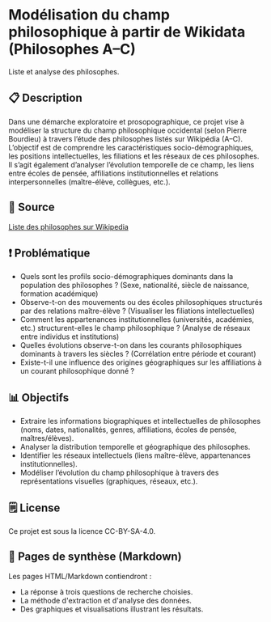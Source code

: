 # Modélisation du champ philosophique à partir de Wikidata (Philosophes A–C)
Liste et analyse des philosophes.

## 📋 Description
Dans une démarche exploratoire et prosopographique, ce projet vise à modéliser la structure du champ philosophique occidental (selon Pierre Bourdieu) à travers l’étude des philosophes listés sur Wikipédia (A–C). L’objectif est de comprendre les caractéristiques socio-démographiques, les positions intellectuelles, les filiations et les réseaux de ces philosophes. Il s’agit également d’analyser l’évolution temporelle de ce champ, les liens entre écoles de pensée, affiliations institutionnelles et relations interpersonnelles (maître-élève, collègues, etc.).

## 📌 Source
[Liste des philosophes sur Wikipedia](https://en.wikipedia.org/wiki/List_of_philosophers_(A%E2%80%93C))

## ❗ Problématique 
- Quels sont les profils socio-démographiques dominants dans la population des philosophes ? (Sexe, nationalité, siècle de naissance, formation académique)
- Observe-t-on des mouvements ou des écoles philosophiques structurés par des relations maître-élève ? (Visualiser les filiations intellectuelles)
- Comment les appartenances institutionnelles (universités, académies, etc.) structurent-elles le champ philosophique ? (Analyse de réseaux entre individus et institutions)
- Quelles évolutions observe-t-on dans les courants philosophiques dominants à travers les siècles ? (Corrélation entre période et courant)
- Existe-t-il une influence des origines géographiques sur les affiliations à un courant philosophique donné ?

## 📊 Objectifs
- Extraire les informations biographiques et intellectuelles de philosophes (noms, dates, nationalités, genres, affiliations, écoles de pensée, maîtres/élèves).
- Analyser la distribution temporelle et géographique des philosophes.
- Identifier les réseaux intellectuels (liens maître-élève, appartenances institutionnelles).
- Modéliser l’évolution du champ philosophique à travers des représentations visuelles (graphiques, réseaux, etc.).

## 🗒️ License
Ce projet est sous la licence CC-BY-SA-4.0.

## 📄 Pages de synthèse (Markdown)
Les pages HTML/Markdown contiendront :
- La réponse à trois questions de recherche choisies.
- La méthode d'extraction et d'analyse des données.
- Des graphiques et visualisations illustrant les résultats.

